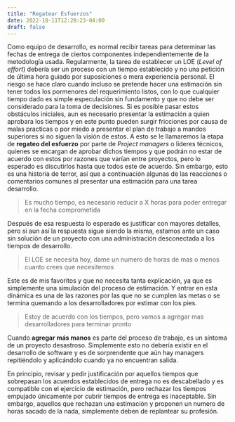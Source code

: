 ```yaml
---
title: "Regatear Esfuerzos"
date: 2022-10-11T12:28:23-04:00
draft: false
---
```

Como equipo de desarrollo, es normal recibir tareas para determinar las fechas de entrega de ciertos componentes independientemente de la metodología usada.
Regularmente, la tarea de establecer un LOE (*Level of effort*) debería ser un proceso con un tiempo establecido y no una petición de última hora guiado por suposiciones o mera experiencia personal. El riesgo se hace claro cuando incluso se pretende hacer una estimación sin tener todos los pormenores del requerimiento listos, con lo que cualquier tiempo dado es simple especulación sin fundamento y que no debe ser considerado para la toma de decisiones.
Si es posible pasar estos obstáculos iniciales, aun es necesario presentar la estimación a quien aprobara los tiempos y en este punto pueden surgir fricciones por causa de malas practicas o por miedo a presentar el plan de trabajo a mandos superiores si no siguen la visión de estos. A esto se le llamaremos la etapa de **regateo del esfuerzo** por parte de *Project managers* o lideres técnicos, quienes se encargan de aprobar dichos tiempos y que podrán no estar de acuerdo con estos por razones que varían entre proyectos, pero lo esperado es discutirlos hasta que todos este de acuerdo. Sin embargo, esto es una historia de terror, así que a continuación algunas de las reacciones o comentarios comunes al presentar una estimación para una tarea desarrollo.

> Es mucho tiempo, es necesario reducir a X horas para poder entregar en la fecha comprometida

Después de esa respuesta lo esperado es justificar con mayores detalles, pero si aun así la respuesta sigue siendo la misma, estamos ante un caso sin solución de un proyecto con una administración desconectada a los tiempos de desarrollo.

> El LOE se necesita hoy, dame un numero de horas de mas o menos cuanto crees que necesitemos

Este es de mis favoritos y que no necesita tanta explicación, ya que es simplemente una simulación del proceso de estimación. Y entrar en esta dinámica es una de las razones por las que no se cumplen las metas o se termina quemando a los desarrolladores por estimar con los pies.

> Estoy de acuerdo con los tiempos, pero vamos a agregar mas desarrolladores para terminar pronto

Cuando **agregar más manos** es parte del proceso de trabajo, es un síntoma de un proyecto desastroso. Simplemente esto no debería existir en el desarrollo de software y es de sorprendente que aún hay managers repitiéndolo y aplicándolo cuando ya no encuentran salida.

En principio, revisar y pedir justificación por aquellos tiempos que sobrepasan los acuerdos establecidos de entrega no es descabellado y es compatible con el ejercicio de estimación, pero rechazar los tiempos empujado únicamente por cubrir tiempos de entrega es inaceptable. Sin embargo, aquellos que rechazan una estimación y proponen un numero de horas sacado de la nada, simplemente deben de replantear su profesión.


